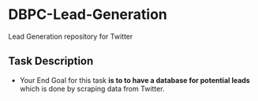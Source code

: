 # DBPC-Lead-Generation
Lead Generation repository for Twitter

## Task Description
 - Your End Goal for this task **is to to have a database for potential leads** which is done  by scraping data from Twitter.
